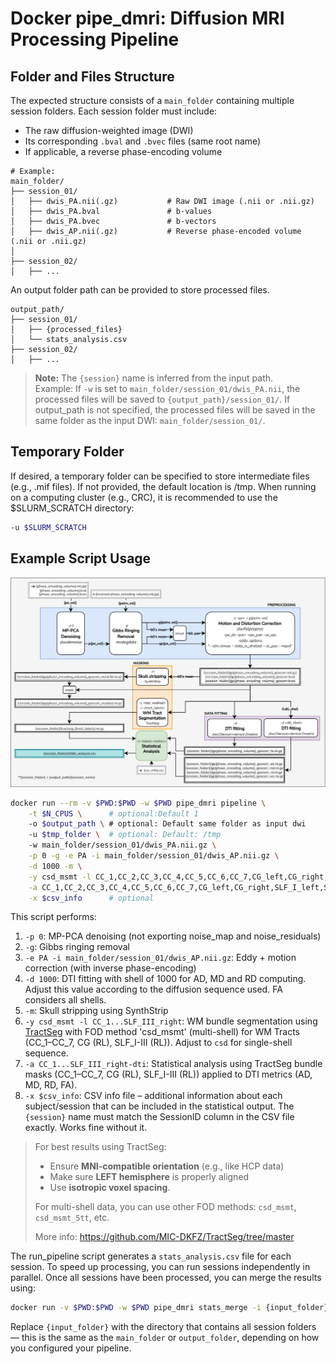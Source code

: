 # Docker pipe_dmri: Diffusion MRI Processing Pipeline

## Folder and Files Structure

The expected structure consists of a `main_folder` containing multiple session folders. Each session folder must include:

- The raw diffusion-weighted image (DWI)
- Its corresponding `.bval` and `.bvec` files (same root name)
- If applicable, a reverse phase-encoding volume

```
# Example:
main_folder/
├── session_01/
│   ├── dwis_PA.nii(.gz)           # Raw DWI image (.nii or .nii.gz)
│   ├── dwis_PA.bval               # b-values
│   ├── dwis_PA.bvec               # b-vectors
│   ├── dwis_AP.nii(.gz)           # Reverse phase-encoded volume (.nii or .nii.gz)
│
├── session_02/
│   ├── ...
```

An output folder path can be provided to store processed files.

```
output_path/
├── session_01/
│   ├── {processed_files}
│   └── stats_analysis.csv
├── session_02/
│   ├── ...
```
> **Note:** The `{session}` name is inferred from the input path.  
> Example: If `-w` is set to `main_folder/session_01/dwis_PA.nii`, the processed files will be saved to `{output_path}/session_01/`.
> If output_path is not specified, the processed files will be saved in the same folder as the input DWI: `main_folder/session_01/`.

## Temporary Folder

If desired, a temporary folder can be specified to store intermediate files (e.g., .mif files). If not provided, the default location is /tmp.
When running on a computing cluster (e.g., CRC), it is recommended to use the $SLURM_SCRATCH directory:

```bash
-u $SLURM_SCRATCH
```

## Example Script Usage
![Pipeline diagram](images/pipeline.png)
```bash
docker run --rm -v $PWD:$PWD -w $PWD pipe_dmri pipeline \
    -t $N_CPUS \      # optional:Default 1
    -o $output_path \ # optional: Default same folder as input dwi
    -u $tmp_folder \  # optional: Default: /tmp
    -w main_folder/session_01/dwis_PA.nii.gz \
    -p 0 -g -e PA -i main_folder/session_01/dwis_AP.nii.gz \
    -d 1000 -m \
    -y csd_msmt -l CC_1,CC_2,CC_3,CC_4,CC_5,CC_6,CC_7,CG_left,CG_right,SLF_I_left,SLF_I_right,SLF_II_left,SLF_II_right,SLF_III_left,SLF_III_right \
    -a CC_1,CC_2,CC_3,CC_4,CC_5,CC_6,CC_7,CG_left,CG_right,SLF_I_left,SLF_I_right,SLF_II_left,SLF_II_right,SLF_III_left,SLF_III_right-dti \
    -x $csv_info      # optional
```
This script performs:

1. `-p 0`: MP-PCA denoising (not exporting noise_map and noise_residuals)
2. `-g`: Gibbs ringing removal
3. `-e PA -i main_folder/session_01/dwis_AP.nii.gz`: Eddy + motion correction (with inverse phase-encoding)
4. `-d 1000`: DTI fitting with shell of 1000 for AD, MD and RD computing. Adjust this value according to the diffusion sequence used. FA considers all shells.
5. `-m`: Skull stripping using SynthStrip
6. `-y csd_msmt -l CC_1...SLF_III_right`: WM bundle segmentation using [TractSeg](https://github.com/MIC-DKFZ/TractSeg) with FOD method 'csd_msmt' (multi-shell) for WM Tracts (CC_1–CC_7, CG (RL), SLF_I-III (RL)). Adjust to `csd` for single-shell sequence.
7. `-a CC_1...SLF_III_right-dti`: Statistical analysis using TractSeg bundle masks (CC_1–CC_7, CG (RL), SLF_I-III (RL)) applied to DTI metrics (AD, MD, RD, FA).
8. `-x $csv_info`: CSV info file – additional information about each subject/session that can be included in the statistical output. The `{session}` name must match the SessionID column in the CSV file exactly. Works fine without it.

> For best results using TractSeg:
> - Ensure **MNI-compatible orientation** (e.g., like HCP data)
> - Make sure **LEFT hemisphere** is properly aligned
> - Use **isotropic voxel spacing**.
>
> For multi-shell data, you can use other FOD methods: `csd_msmt`, `csd_msmt_5tt`, etc.
> 
> More info: https://github.com/MIC-DKFZ/TractSeg/tree/master

The run_pipeline script generates a `stats_analysis.csv` file for each session. To speed up processing, you can run sessions independently in parallel. Once all sessions have been processed, you can merge the results using:
```bash
docker run -v $PWD:$PWD -w $PWD pipe_dmri stats_merge -i {input_folder} -o path/to/output/results_merged.csv
```
Replace `{input_folder}` with the directory that contains all session folders — this is the same as the `main_folder` or `output_folder`, depending on how you configured your pipeline.
